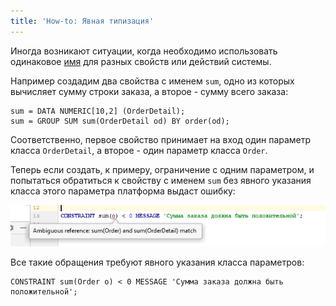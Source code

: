 ```yaml
---
title: 'How-to: Явная типизация'
---
```


Иногда возникают ситуации, когда необходимо использовать одинаковое [имя](Naming.md) для разных свойств или действий системы. 

Например создадим два свойства с именем `sum`, одно из которых вычисляет сумму строки заказа, а второе - сумму всего заказа:

```lsf
sum = DATA NUMERIC[10,2] (OrderDetail);
sum = GROUP SUM sum(OrderDetail od) BY order(od);
```

Соответственно, первое свойство принимает на вход один параметр класса `OrderDetail`, а второе - один параметр класса `Order`.

Теперь если создать, к примеру, ограничение с одним параметром, и попытаться обратиться к свойству с именем `sum` без явного указания класса этого параметра платформа выдаст ошибку:

![](attachments/65241514/65241516.png)

Все такие обращения требуют явного указания класса параметров:

```lsf
CONSTRAINT sum(Order o) < 0 MESSAGE 'Сумма заказа должна быть положительной';
```

  

  
